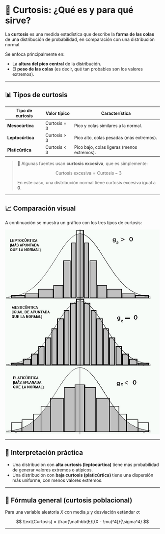 
# 📐 Curtosis: ¿Qué es y para qué sirve?

La **curtosis** es una medida estadística que describe la **forma de las colas** de una distribución de probabilidad, en comparación con una distribución normal.

Se enfoca principalmente en:
- La **altura del pico central** de la distribución.
- El **peso de las colas** (es decir, qué tan probables son los valores extremos).

---

## 📊 Tipos de curtosis

| Tipo de curtosis    | Valor típico         | Característica                           |
|---------------------|----------------------|-------------------------------------------|
| **Mesocúrtica**     | Curtosis = 3         | Pico y colas similares a la normal.       |
| **Leptocúrtica**    | Curtosis > 3         | Pico alto, colas pesadas (más extremos). |
| **Platicúrtica**    | Curtosis < 3         | Pico bajo, colas ligeras (menos extremos).|

> 🔸 Algunas fuentes usan **curtosis excesiva**, que es simplemente:
> 
> $$
> \text{Curtosis excesiva} = \text{Curtosis} - 3
> $$
> 
> En este caso, una distribución normal tiene curtosis excesiva igual a **0**.

---

## 📈 Comparación visual

A continuación se muestra un gráfico con los tres tipos de curtosis:

![Gráfico de curtosis](imagenes/curtosis.jpg)

---

## 🧠 Interpretación práctica

- Una distribución con **alta curtosis (leptocúrtica)** tiene más probabilidad de generar valores extremos o atípicos.
- Una distribución con **baja curtosis (platicúrtica)** tiene una dispersión más uniforme, con menos valores extremos.

---

## 🧪 Fórmula general (curtosis poblacional)

Para una variable aleatoria $X$ con media $\mu$ y desviación estándar $\sigma$:

$$
\text{Curtosis} = \frac{\mathbb{E}[(X - \mu)^4]}{\sigma^4}
$$

---
